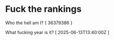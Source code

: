 # Fuck the rankings

Who the hell am I?
{ 36379386 }

What fucking year is it?
[ 2025-06-13T13:40:00Z ]
